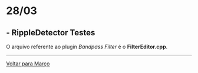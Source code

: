 # 28/03

## - RippleDetector Testes

O arquivo referente ao plugin *Bandpass Filter* é o **FilterEditor.cpp**.

 
****
[Voltar para Março](https://github.com/ramonbhaskara/Open-Lab-Book/edit/master/Diario/Marco)
